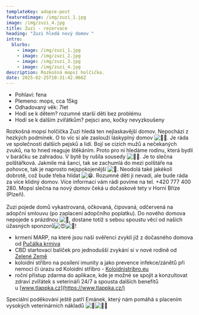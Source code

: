 ```yaml
---
templateKey: adopce-post
featuredimage: /img/zuzi_1.jpg
image: /img/zuzi_4.jpg
title: Zuzi - rezervace
heading: "Zuzi hledá nový domov "
intro:
  blurbs:
    - image: /img/zuzi_1.jpg
    - image: /img/zuzi_2.jpg
    - image: /img/zuzi_3.jpg
    - image: /img/zuzi_4.jpg
description: Rozkošná mopsí holčička.
date: 2025-02-25T10:31:42.066Z
---
```

* P﻿ohlaví: fena
* P﻿lemeno: mops, cca 15kg
* O﻿dhadovaný věk: 7let
* H﻿odí se k dětem? rozumné starší děti bez problému
* H﻿odí se k dalším zvířátkům? pejsci ano, kočky nevyzkoušeny

Rozkošná mopsí holčička Zuzi hledá ten nejlaskavější domov. Nepochází z hezkých podmínek. O to víc si ale zaslouží láskyplný domov ![🙏🏻](https://static.xx.fbcdn.net/images/emoji.php/v9/tfb/1/16/1f64f_1f3fb.png). Je ráda ve společnosti dalších pejsků a lidí. Bojí se cizích mužů a nečekaných zvuků, na to hned reaguje štěkáním. Proto pro ni hledáme rodinu, která bydlí v baráčku se zahradou. V bytě by rušila sousedy ![🙏🏻](https://static.xx.fbcdn.net/images/emoji.php/v9/tfb/1/16/1f64f_1f3fb.png). Je to slečna polštářková. Jakmile má šanci, tak se zachumlá do mezi polštáře na pohovce, tak je naprosto nejspokojenější ![🤭](https://static.xx.fbcdn.net/images/emoji.php/v9/t3/1/16/1f92d.png). Neodolá také jakékoli dobrotě, což bude třeba hlídat ![😁](https://static.xx.fbcdn.net/images/emoji.php/v9/t4f/1/16/1f601.png). Rozumné děti ji nevadí, ale bude ráda za více klidný domov. Více informací vám rádi povíme na tel. +420 777 400 280. Mopsí slečna na nový domov čeká u dočaskové tety v Horní Bříze (Plzeň).\
\
Zuzi pojede domů vykastrovaná, očkovaná, čipovaná, odčervená na adopční smlouvu (po zaplacení adopčního poplatku). Do nového domova nepojede s prázdnou ![🤩](https://static.xx.fbcdn.net/images/emoji.php/v9/t58/1/16/1f929.png), dostane totiž s sebou spoustu věcí od našich úžasných sponzorů![😍](https://static.xx.fbcdn.net/images/emoji.php/v9/t2/1/16/1f60d.png)![🥳](https://static.xx.fbcdn.net/images/emoji.php/v9/t6d/1/16/1f973.png)!

* k﻿rmení MARP, na které jsou naši svěřenci zvyklí již z dočasného domova od [Pučálka krmiva](https://www.krmiva-pucalka.cz/)
* C﻿BD startovací balíček pro jednodušší zvykání si v nové rodině od [Zelené Země](https://www.zelenazeme.cz/)
* koloidní stříbro na posílení imunity a jako prevence infekce/zánětů při nemoci či úrazu od Koloidní stříbro - [Koloidnistribro.eu](https://koloidnistribro.eu/)
* roční přístup zdarma do aplikace, kde je možné se spojit a konzultovat zdraví zvířátek s veterináři 24/7 a spousta dalších benefitů u [www.tlappka.cz](https://www.tlappka.cz/)

Speciální poděkování ještě patří Emánek, který nám pomáhá s placením vysokých veterinárních nákladů ![🤍](https://static.xx.fbcdn.net/images/emoji.php/v9/tc5/1/16/1f90d.png)![🙏🏻](https://static.xx.fbcdn.net/images/emoji.php/v9/tfb/1/16/1f64f_1f3fb.png)